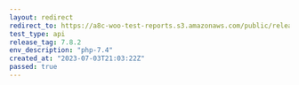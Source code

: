 ```yaml
---
layout: redirect
redirect_to: https://a8c-woo-test-reports.s3.amazonaws.com/public/release/7.8.2/php-7.4/api/index.html
test_type: api
release_tag: 7.8.2
env_description: "php-7.4"
created_at: "2023-07-03T21:03:22Z"
passed: true
---
```

